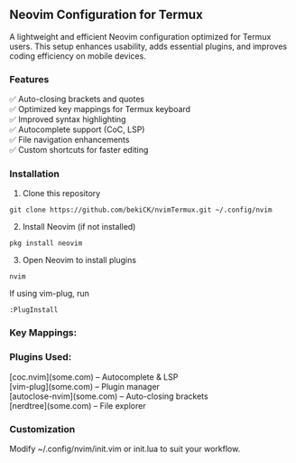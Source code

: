 <h2>Neovim Configuration for Termux</h2>

A lightweight and efficient Neovim configuration optimized for Termux users. This setup enhances usability, adds essential plugins, and improves coding efficiency on mobile devices.

<h3>Features</h3>

✅ Auto-closing brackets and quotes<br/>
✅ Optimized key mappings for Termux keyboard<br/>
✅ Improved syntax highlighting<br/>
✅ Autocomplete support (CoC, LSP)<br/>
✅ File navigation enhancements<br/>
✅ Custom shortcuts for faster editing<br/>

<h3>Installation</h3>

1. Clone this repository
```
git clone https://github.com/bekiCK/nvimTermux.git ~/.config/nvim 
```
2. Install Neovim (if not installed)
```
pkg install neovim
```
3. Open Neovim to install plugins
```
nvim
```
If using vim-plug, run 
```
:PlugInstall
```
<h3>Key Mappings:</h3>

<h3>Plugins Used:</h3>
[coc.nvim](some.com) – Autocomplete & LSP<br/>
[vim-plug](some.com) – Plugin manager<br/>
[autoclose-nvim](some.com) – Auto-closing brackets<br/>
[nerdtree](some.com) – File explorer<br/>


<h3>Customization</h3>
Modify ~/.config/nvim/init.vim or init.lua to suit your workflow.
